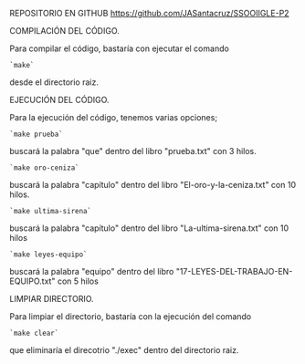REPOSITORIO EN GITHUB
https://github.com/JASantacruz/SSOOIIGLE-P2

COMPILACIÓN DEL CÓDIGO.

Para compilar el código, bastaría con ejecutar el comando

    `make`

desde el directorio raiz.

EJECUCIÓN DEL CÓDIGO.

Para la ejecución del código, tenemos varias opciones;

    `make prueba`

buscará la palabra "que" dentro del libro "prueba.txt" con 3 hilos.

    `make oro-ceniza`

buscará la palabra "capítulo" dentro del libro "El-oro-y-la-ceniza.txt" con 10 hilos.

    `make ultima-sirena`

buscará la palabra "capítulo" dentro del libro "La-ultima-sirena.txt" con 10 hilos

    `make leyes-equipo`

buscará la palabra "equipo" dentro del libro "17-LEYES-DEL-TRABAJO-EN-EQUIPO.txt" con 5 hilos

LIMPIAR DIRECTORIO.

Para limpiar el directorio, bastaría con la ejecución del comando

    `make clear`

que eliminaría el direcotrio "./exec" dentro del directorio raiz.
